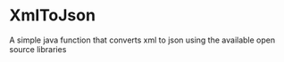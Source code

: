# XmlToJson
A simple java function that converts xml to json using the available open source libraries
